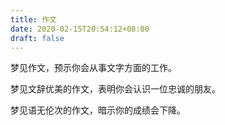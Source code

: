 ```yaml
---
title: 作文
date: 2020-02-15T20:54:12+08:00
draft: false
---
```


梦见作文，预示你会从事文字方面的工作。

梦见文辞优美的作文，表明你会认识一位忠诚的朋友。

梦见语无伦次的作文，暗示你的成绩会下降。